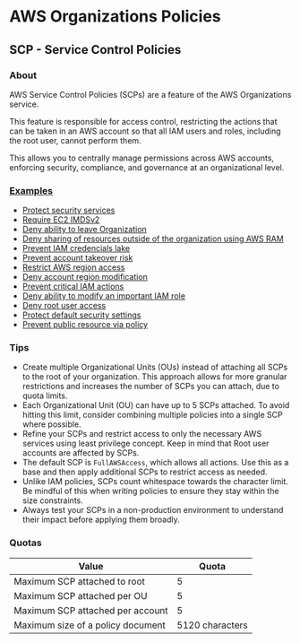 # AWS Organizations Policies

## SCP - Service Control Policies

### About

AWS Service Control Policies (SCPs) are a feature of the AWS Organizations service.

This feature is responsible for access control, restricting the actions that can be taken in an AWS account so that all IAM users and roles, including the root user, cannot perform them.

This allows you to centrally manage permissions across AWS accounts, enforcing security, compliance, and governance at an organizational level.

### [Examples](aws-scp-examples.md)
* [Protect security services](aws-scp-examples.html#protect-security-services)
* [Require EC2 IMDSv2](aws-scp-examples.html#require-ec2-imdsv2)
* [Deny ability to leave Organization](aws-scp-examples.html#deny-ability-to-leave-organization)
* [Deny sharing of resources outside of the organization using AWS RAM](aws-scp-examples.html#deny-sharing-of-resources-outside-of-the-organization-using-aws-ram)
* [Prevent IAM credencials lake](aws-scp-examples.html#prevent-account-takeover-risk)
* [Prevent account takeover risk](aws-scp-examples.html#prevent-account-takeover-risk)
* [Restrict AWS region access](aws-scp-examples.html#restrict-aws-region-access)
* [Deny account region modification](aws-scp-examples.html#deny-account-region-modification)
* [Prevent critical IAM actions](aws-scp-examples.html#prevent-critical-iam-actions)
* [Deny ability to modify an important IAM role](aws-scp-examples.html#deny-ability-to-modify-an-important-iam-role)
* [Deny root user access](aws-scp-examples.html#deny-root-user-access)
* [Protect default security settings](aws-scp-examples.html#protect-default-security-settings)
* [Prevent public resource via policy](aws-scp-examples.html#prevent-public-resource-via-policy)

### Tips

* Create multiple Organizational Units (OUs) instead of attaching all SCPs to the root of your organization. This approach allows for more granular restrictions and increases the number of SCPs you can attach, due to quota limits.
* Each Organizational Unit (OU) can have up to 5 SCPs attached. To avoid hitting this limit, consider combining multiple policies into a single SCP where possible.
* Refine your SCPs and restrict access to only the necessary AWS services using least privilege concept. Keep in mind that Root user accounts are affected by SCPs.
* The default SCP is `FullAWSAccess`, which allows all actions. Use this as a base and then apply additional SCPs to restrict access as needed.
* Unlike IAM policies, SCPs count whitespace towards the character limit. Be mindful of this when writing policies to ensure they stay within the size constraints.
* Always test your SCPs in a non-production environment to understand their impact before applying them broadly.

### Quotas

| Value                                 | Quota           |
|---------------------------------------|-----------------|
| Maximum SCP attached to root	        | 5               |
| Maximum SCP attached per OU	        | 5               |
| Maximum SCP attached per account	    | 5               |
| Maximum size of a policy document     | 5120 characters |